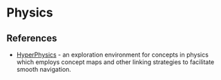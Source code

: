 # Physics

## References

- [HyperPhysics](http://hyperphysics.phy-astr.gsu.edu/hbase/hframe.html) - an exploration environment for concepts in physics which employs concept maps and other linking strategies to facilitate smooth navigation.